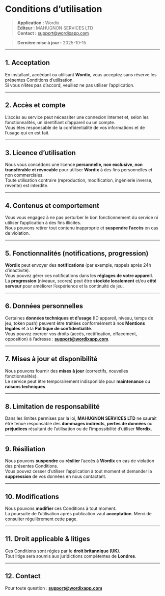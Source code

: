 # Conditions d’utilisation

> **Application :** Wordix  
> **Éditeur :** MAHUGNON SERVICES LTD  
> **Contact :** support@wordixapp.com

> **Dernière mise à jour :** 2025-10-15 

---

## 1. Acceptation

En installant, accédant ou utilisant **Wordix**, vous acceptez sans réserve les présentes Conditions d’utilisation.  
Si vous n’êtes pas d’accord, veuillez ne pas utiliser l’application.

---

## 2. Accès et compte

L’accès au service peut nécessiter une connexion Internet et, selon les fonctionnalités, un identifiant d’appareil ou un compte.  
Vous êtes responsable de la confidentialité de vos informations et de l’usage qui en est fait.

---

## 3. Licence d’utilisation

Nous vous concédons une licence **personnelle, non exclusive, non transférable et révocable** pour utiliser **Wordix** à des fins personnelles et non commerciales.  
Toute utilisation contraire (reproduction, modification, ingénierie inverse, revente) est interdite.

---

## 4. Contenus et comportement

Vous vous engagez à ne pas perturber le bon fonctionnement du service ni utiliser l’application à des fins illicites.  
Nous pouvons retirer tout contenu inapproprié et **suspendre l’accès** en cas de violation.

---

## 5. Fonctionnalités (notifications, progression)

**Wordix** peut envoyer des **notifications** (par exemple, rappels après 24h d’inactivité).  
Vous pouvez gérer ces notifications dans les **réglages de votre appareil**.  
La **progression** (niveaux, scores) peut être **stockée localement** et/ou **côté serveur** pour améliorer l’expérience et la continuité de jeu.

---

## 6. Données personnelles

Certaines **données techniques et d’usage** (ID appareil, niveau, temps de jeu, token push) peuvent être traitées conformément à nos **Mentions légales** et à la **Politique de confidentialité**.  
Vous pouvez exercer vos droits (accès, rectification, effacement, opposition) à l’adresse : **support@wordixapp.com**.

---

## 7. Mises à jour et disponibilité

Nous pouvons fournir des **mises à jour** (correctifs, nouvelles fonctionnalités).  
Le service peut être temporairement indisponible pour **maintenance** ou **raisons techniques**.

---

## 8. Limitation de responsabilité

Dans les limites permises par la loi, **MAHUGNON SERVICES LTD** ne saurait être tenue responsable des **dommages indirects**, **pertes de données** ou **préjudices** résultant de l’utilisation ou de l’impossibilité d’utiliser **Wordix**.

---

## 9. Résiliation

Nous pouvons **suspendre** ou **résilier** l’accès à **Wordix** en cas de violation des présentes Conditions.  
Vous pouvez cesser d’utiliser l’application à tout moment et demander la **suppression** de vos données en nous contactant.

---

## 10. Modifications

Nous pouvons **modifier** ces Conditions à tout moment.  
La poursuite de l’utilisation après publication vaut **acceptation**. Merci de consulter régulièrement cette page.

---

## 11. Droit applicable & litiges

Ces Conditions sont régies par le **droit britannique (UK)**.  
Tout litige sera soumis aux juridictions compétentes de **Londres**.

---

## 12. Contact

Pour toute question : **support@wordixapp.com**
